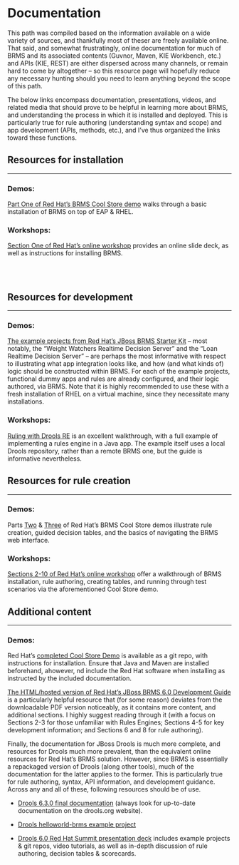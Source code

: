 # Documentation

This path was compiled based on the information available on a wide variety of sources, and thankfully most of theser are freely available online. That said, and somewhat frustratingly, online documentation for much of BRMS and its associated contents (Guvnor, Maven, KIE Workbench, etc.) and APIs (KIE, REST) are either dispersed across many channels, or remain hard to come by altogether – so this resource page will hopefully reduce any necessary hunting should you need to learn anything beyond the scope of this path.

The below links encompass documentation, presentations, videos, and related media that should prove to be helpful in learning more about BRMS, and understanding the process in which it is installed and deployed. This is particularly true for rule authoring (understanding syntax and scope) and app development (APIs, methods, etc.), and I’ve thus organized the links toward these functions.




## Resources for installation
---
### Demos:

[Part One of Red Hat’s BRMS Cool Store demo](http://www.jboss.org/video/vimeo/65222228/) walks through a basic installation of BRMS on top of EAP & RHEL. 

### Workshops:

[Section One of Red Hat’s online workshop](http://www.schabell.org/2014/03/redhat-jboss-brms-online-workshop-coolstore-intro-lab1-2.html) provides an online slide deck, as well as instructions for installing BRMS. 

<br /><br />

## Resources for development
---
### Demos:

[The example projects from Red Hat’s JBoss BRMS Starter Kit](http://www.schabell.org/p/jboss-brms-starter-kit.html) – most notably, the “Weight Watchers Realtime Decision Server” and the “Loan Realtime Decision Server” – are perhaps the most informative with respect to illustrating what app integration looks like, and how (and what kinds of) logic should be constructed within BRMS. For each of the example projects, functional dummy apps and rules are already configured, and their logic authored, via BRMS. Note that it is highly recommended to use these with a fresh installation of RHEL on a virtual machine, since they necessitate many installations.

### Workshops:

[Ruling with Drools RE](https://pkghosh.wordpress.com/2010/11/20/ruling-with-drools-rule-engine/) is an excellent walkthrough, with a full example of implementing a rules engine in a Java app. The example itself uses a local Drools repository, rather than a remote BRMS one, but the guide is informative nevertheless. 



## Resources for rule creation
---
### Demos:

Parts [Two](http://www.jboss.org/video/vimeo/65224122/) & [Three](http://www.jboss.org/video/vimeo/65226780/) of Red Hat’s BRMS Cool Store demos illustrate rule creation, guided decision tables, and the basics of navigating the BRMS web interface.

### Workshops:

[Sections 2-10 of Red Hat’s online workshop](http://www.schabell.org/2014/03/redhat-jboss-brms-online-workshop-coolstore-intro-lab1-2.html) offer a walkthrough of BRMS installation, rule authoring, creating tables, and running through test scenarios via the aforementioned Cool Store demo.



## Additional content
---
### Demos:

Red Hat’s [completed Cool Store Demo](https://github.com/jbossdemocentral/brms-coolstore-demo/tree/v2.0) is available as a git repo, with instructions for installation. Ensure that Java and Maven are installed beforehand, ahowever, nd include the Red Hat software when installing as instructed by the included documentation.

[The HTML/hosted version of Red Hat’s JBoss BRMS 6.0 Development Guide](https://access.redhat.com/documentation/en-US/Red_Hat_JBoss_BRMS/6.0/html-single/Development_Guide/) is a particularly helpful resource that (for some reason) deviates from the downloadable PDF version noticeably, as it contains more content, and additional sections. I highly suggest reading through it (with a focus on Sections 2-3 for those unfamiliar with Rules Engines; Sections 4-5 for key development information; and Sections 6 and 8 for rule authoring).

Finally, the documentation for JBoss Drools is much more complete, and resources for Drools much more prevalent, than the equivalent online resources for Red Hat’s BRMS solution. However, since BRMS is essentially a repackaged version of Drools (along other tools), much of the documentation for the latter applies to the former. This is particularly true for rule authoring, syntax, API information, and development guidance. Across any and all of these, following resources should be of use.

* [Drools 6.3.0 final documentation](http://docs.jboss.org/drools/release/6.3.0.Final/drools-docs/html_single/index.html) (always look for up-to-date documentation on the drools.org website).

* [Drools helloworld-brms example project](http://www.jboss.org/quickstarts/brms/helloworld-brms/)

* [Drools 6.0 Red Hat Summit presentation deck](http://www.slideshare.net/MarkProctor/drools-60-red-hat-summit-34589970#) includes example projects & git repos, video tutorials, as well as in-depth discussion of rule authoring, decision tables & scorecards.
